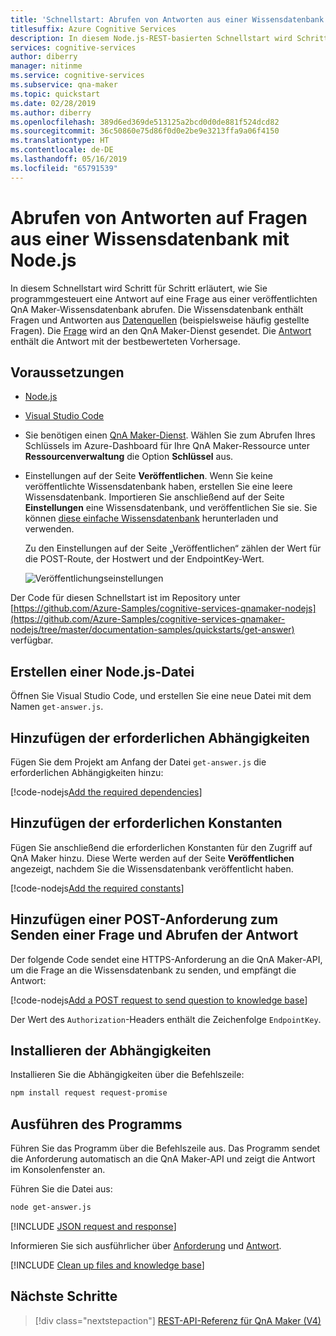 ```yaml
---
title: 'Schnellstart: Abrufen von Antworten aus einer Wissensdatenbank – REST, Node.js – QnA Maker'
titlesuffix: Azure Cognitive Services
description: In diesem Node.js-REST-basierten Schnellstart wird Schritt für Schritt erläutert, wie Sie programmgesteuert eine Antwort auf eine Frage aus einer Wissensdatenbank abrufen.
services: cognitive-services
author: diberry
manager: nitinme
ms.service: cognitive-services
ms.subservice: qna-maker
ms.topic: quickstart
ms.date: 02/28/2019
ms.author: diberry
ms.openlocfilehash: 389d6ed369de513125a2bcd0d0de881f524dcd82
ms.sourcegitcommit: 36c50860e75d86f0d0e2be9e3213ffa9a06f4150
ms.translationtype: HT
ms.contentlocale: de-DE
ms.lasthandoff: 05/16/2019
ms.locfileid: "65791539"
---
```

# <a name="get-answers-to-a-question-from-a-knowledge-base-with-nodejs"></a>Abrufen von Antworten auf Fragen aus einer Wissensdatenbank mit Node.js

In diesem Schnellstart wird Schritt für Schritt erläutert, wie Sie programmgesteuert eine Antwort auf eine Frage aus einer veröffentlichten QnA Maker-Wissensdatenbank abrufen. Die Wissensdatenbank enthält Fragen und Antworten aus [Datenquellen](../Concepts/data-sources-supported.md) (beispielsweise häufig gestellte Fragen). Die [Frage](../how-to/metadata-generateanswer-usage.md#generateanswer-request-configuration) wird an den QnA Maker-Dienst gesendet. Die [Antwort](../how-to/metadata-generateanswer-usage.md#generateanswer-response-properties) enthält die Antwort mit der bestbewerteten Vorhersage. 

## <a name="prerequisites"></a>Voraussetzungen

* [Node.js](https://nodejs.org/en/download/)
* [Visual Studio Code](https://code.visualstudio.com/)
* Sie benötigen einen [QnA Maker-Dienst](../How-To/set-up-qnamaker-service-azure.md). Wählen Sie zum Abrufen Ihres Schlüssels im Azure-Dashboard für Ihre QnA Maker-Ressource unter **Ressourcenverwaltung** die Option **Schlüssel** aus. 
* Einstellungen auf der Seite **Veröffentlichen**. Wenn Sie keine veröffentlichte Wissensdatenbank haben, erstellen Sie eine leere Wissensdatenbank. Importieren Sie anschließend auf der Seite **Einstellungen** eine Wissensdatenbank, und veröffentlichen Sie sie. Sie können [diese einfache Wissensdatenbank](https://github.com/Azure-Samples/cognitive-services-sample-data-files/blob/master/qna-maker/knowledge-bases/basic-kb.tsv) herunterladen und verwenden. 

    Zu den Einstellungen auf der Seite „Veröffentlichen“ zählen der Wert für die POST-Route, der Hostwert und der EndpointKey-Wert. 

    ![Veröffentlichungseinstellungen](../media/qnamaker-quickstart-get-answer/publish-settings.png)

Der Code für diesen Schnellstart ist im Repository unter [https://github.com/Azure-Samples/cognitive-services-qnamaker-nodejs](https://github.com/Azure-Samples/cognitive-services-qnamaker-nodejs/tree/master/documentation-samples/quickstarts/get-answer) verfügbar. 

## <a name="create-a-nodejs-file"></a>Erstellen einer Node.js-Datei

Öffnen Sie Visual Studio Code, und erstellen Sie eine neue Datei mit dem Namen `get-answer.js`. 

## <a name="add-the-required-dependencies"></a>Hinzufügen der erforderlichen Abhängigkeiten

Fügen Sie dem Projekt am Anfang der Datei `get-answer.js` die erforderlichen Abhängigkeiten hinzu:

[!code-nodejs[Add the required dependencies](~/samples-qnamaker-nodejs/documentation-samples/quickstarts/get-answer/get-answer.js?range=1-4 "Add the required dependencies")]

## <a name="add-the-required-constants"></a>Hinzufügen der erforderlichen Konstanten

Fügen Sie anschließend die erforderlichen Konstanten für den Zugriff auf QnA Maker hinzu. Diese Werte werden auf der Seite **Veröffentlichen** angezeigt, nachdem Sie die Wissensdatenbank veröffentlicht haben. 

[!code-nodejs[Add the required constants](~/samples-qnamaker-nodejs/documentation-samples/quickstarts/get-answer/get-answer.js?range=6-22 "Add the required constants")]

## <a name="add-a-post-request-to-send-question-and-get-an-answer"></a>Hinzufügen einer POST-Anforderung zum Senden einer Frage und Abrufen der Antwort

Der folgende Code sendet eine HTTPS-Anforderung an die QnA Maker-API, um die Frage an die Wissensdatenbank zu senden, und empfängt die Antwort:

[!code-nodejs[Add a POST request to send question to knowledge base](~/samples-qnamaker-nodejs/documentation-samples/quickstarts/get-answer/get-answer.js?range=24-49 "Add a POST request to send question to knowledge base")]

Der Wert des `Authorization`-Headers enthält die Zeichenfolge `EndpointKey`. 

## <a name="install-the-dependencies"></a>Installieren der Abhängigkeiten

Installieren Sie die Abhängigkeiten über die Befehlszeile:

```bash
npm install request request-promise
```

## <a name="run-the-program"></a>Ausführen des Programms

Führen Sie das Programm über die Befehlszeile aus. Das Programm sendet die Anforderung automatisch an die QnA Maker-API und zeigt die Antwort im Konsolenfenster an.

Führen Sie die Datei aus:

```bash
node get-answer.js
```

[!INCLUDE [JSON request and response](../../../../includes/cognitive-services-qnamaker-quickstart-get-answer-json.md)]

Informieren Sie sich ausführlicher über [Anforderung](../how-to/metadata-generateanswer-usage.md#generateanswer-request) und [Antwort](../how-to/metadata-generateanswer-usage.md#generateanswer-response).

[!INCLUDE [Clean up files and knowledge base](../../../../includes/cognitive-services-qnamaker-quickstart-cleanup-resources.md)] 

## <a name="next-steps"></a>Nächste Schritte

> [!div class="nextstepaction"]
> [REST-API-Referenz für QnA Maker (V4)](https://go.microsoft.com/fwlink/?linkid=2092179)
